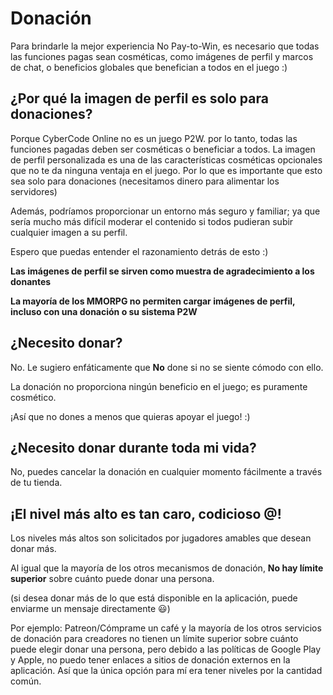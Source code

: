 # Donación

 Para brindarle la mejor experiencia No Pay-to-Win, es necesario que todas las funciones pagas sean cosméticas, como imágenes de perfil y marcos de chat, o beneficios globales que benefician a todos en el juego :)

 ## ¿Por qué la imagen de perfil es solo para donaciones?

Porque CyberCode Online no es un juego P2W.  por lo tanto, todas las funciones pagadas deben ser cosméticas o beneficiar a todos. La imagen de perfil personalizada es una de las características cosméticas opcionales que no te da ninguna ventaja en el juego. Por lo que es importante que esto sea solo para donaciones (necesitamos dinero para alimentar los servidores)

Además, podríamos proporcionar un entorno más seguro y familiar;  ya que sería mucho más difícil moderar el contenido si todos pudieran subir cualquier imagen a su perfil.

 Espero que puedas entender el razonamiento detrás de esto :)

 **Las imágenes de perfil se sirven como muestra de agradecimiento a los donantes**

 **La mayoría de los MMORPG no permiten cargar imágenes de perfil, incluso con una donación o su sistema P2W**

 ## ¿Necesito donar?

 No. Le sugiero enfáticamente que **No** done si no se siente cómodo con ello.

La donación no proporciona ningún beneficio en el juego;  es puramente cosmético.

¡Así que no dones a menos que quieras apoyar el juego!  :)

 ## ¿Necesito donar durante toda mi vida?

 No, puedes cancelar la donación en cualquier momento fácilmente a través de tu tienda.

 ## ¡El nivel más alto es tan caro, codicioso @$%#^#$!

 Los niveles más altos son solicitados por jugadores amables que desean donar más.

 Al igual que la mayoría de los otros mecanismos de donación, **No hay límite superior** sobre cuánto puede donar una persona.

(si desea donar más de lo que está disponible en la aplicación, puede enviarme un mensaje directamente 😃)

Por ejemplo: Patreon/Cómprame un café y la mayoría de los otros servicios de donación para creadores no tienen un límite superior sobre cuánto puede elegir donar una persona, pero debido a las políticas de Google Play y Apple, no puedo tener enlaces a sitios de donación externos en la aplicación.
 Así que la única opción para mí era tener niveles por la cantidad común.
